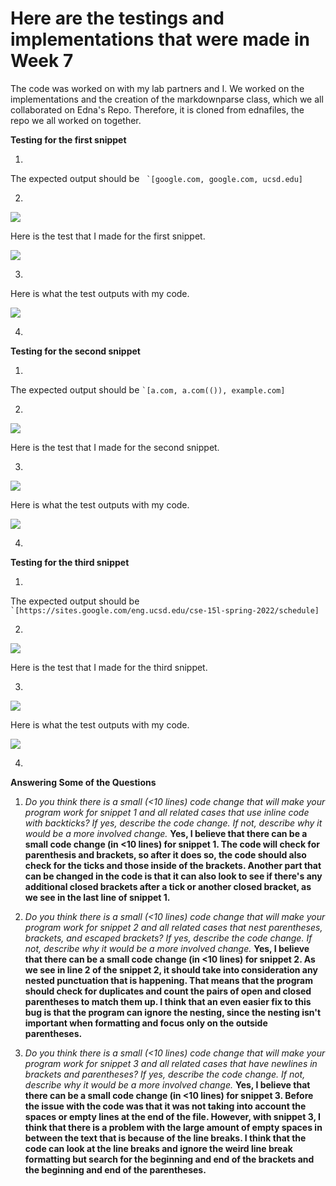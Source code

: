 # Here are the testings and implementations that were made in Week 7
The code was worked on with my lab partners and I. We worked on the implementations and the creation of the markdownparse class, which we all collaborated on Edna's Repo. Therefore, it is cloned from ednafiles, the repo we all worked on together.


**Testing for the first snippet**

1.

The expected output should be 
`` 
`[google.com, google.com, ucsd.edu]
``

2.

![](snippet1.png)

Here is the test that I made for the first snippet.

![](test1.png)

3.

Here is what the test outputs with my code.

![](output1.png)

4.




**Testing for the second snippet**

1.

The expected output should be 
``
`[a.com, a.com(()), example.com]
``

2.

![](snippet2.png)

Here is the test that I made for the second snippet.

3.

![](test2.png)

Here is what the test outputs with my code.

![](output2.png)

4.




**Testing for the third snippet**

1.

The expected output should be 
``
`[https://sites.google.com/eng.ucsd.edu/cse-15l-spring-2022/schedule]
``

2.

![](snippet3.png)

Here is the test that I made for the third snippet.

3.

![](test3.png)

Here is what the test outputs with my code.

![](output3.png)

4.


**Answering Some of the Questions**

1. *Do you think there is a small (<10 lines) code change that will make your program work for snippet 1 and all related cases that use inline code with backticks? If yes, describe the code change. If not, describe why it would be a more involved change.*
**Yes, I believe that there can be a small code change (in <10 lines) for snippet 1. The code will check for parenthesis and brackets, so after it does so, the code should also check for the ticks and those inside of the brackets. Another part that can be changed in the code is that it can also look to see if there's any additional closed brackets after a tick or another closed bracket, as we see in the last line of snippet 1.**

2. *Do you think there is a small (<10 lines) code change that will make your program work for snippet 2 and all related cases that nest parentheses, brackets, and escaped brackets? If yes, describe the code change. If not, describe why it would be a more involved change.*
**Yes, I believe that there can be a small code change (in <10 lines) for snippet 2. As we see in line 2 of the snippet 2, it should take into consideration any nested punctuation that is happening. That means that the program should check for duplicates and count the pairs of open and closed parentheses to match them up. I think that an even easier fix to this bug is that the program can ignore the nesting, since the nesting isn't important when formatting and focus only on the outside parentheses.**

3. *Do you think there is a small (<10 lines) code change that will make your program work for snippet 3 and all related cases that have newlines in brackets and parentheses? If yes, describe the code change. If not, describe why it would be a more involved change.*
**Yes, I believe that there can be a small code change (in <10 lines) for snippet 3. Before the issue with the code was that it was not taking into account the spaces or empty lines at the end of the file. However, with snippet 3, I think that there is a problem with the large amount of empty spaces in between the text that is because of the line breaks. I think that the code can look at the line breaks and ignore the weird line break formatting but search for the beginning and end of the brackets and the beginning and end of the parentheses.**




